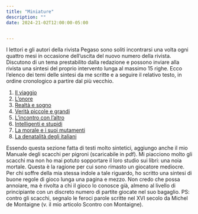 ```yaml
---
title: "Miniature"
description: ""
date: 2024-21-02T12:00:00-05:00


---
```

I lettori e gli autori della rivista Pegaso sono soliti incontrarsi una volta ogni quattro mesi in occasione dell’uscita del nuovo numero della rivista. Discutono di un tema prestabilito dalla redazione e possono inviare alla rivista una sintesi del proprio intervento lunga al massimo 15 righe.
Ecco l’elenco dei temi delle sintesi da me scritte e a seguire il relativo testo, in ordine cronologico a partire dal più vecchio.
1) [Il viaggio](/miniature/il-viaggio/)
2) [L’onore](/miniature/lonore/)
3) [Realtà e sogno](/miniature/realtà-e-sogno/)
4) [Verità piccole e grandi](/miniature/verità-piccole-e-grandi/)
5) [L’incontro con l’altro](/miniature/lincontro-con-laltro/)
6) [Intelligenti e stupidi](/miniature/intelligenti-e-stupidi/)
7) [La morale e i suoi mutamenti](/miniature/la-morale-e-i-suoi-mutamenti/)
8) [La denatalità degli italiani](/miniature/la-denatalità-degli-italiani/)

Essendo questa sezione fatta di testi molto sintetici, aggiungo anche il mio Manuale degli scacchi per pigroni (scaricabile in pdf). Mi piacciono molto gli scacchi ma non ho mai potuto sopportare il loro studio sui libri: una noia mortale. Questa è la ragione per cui sono rimasto un giocatore mediocre. Per chi soffre della mia stessa indole a tale riguardo, ho scritto una sintesi di buone regole di gioco lunga una pagina e mezzo. Non credo che possa annoiare, ma è rivolta a chi il gioco lo conosce già, almeno al livello di principiante con un discreto numero di partite giocate nel suo bagaglio.
PS: contro gli scacchi, segnalo le feroci parole scritte nel XVI secolo da Michel de Montaigne (v. il mio articolo Scontro con Montaigne).
